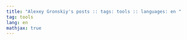 ```yaml
---
title: "Alexey Gronskiy's posts :: tags: tools :: languages: en "
tag: tools
lang: en
mathjax: true
---
```

<!-- Generated automatically -->